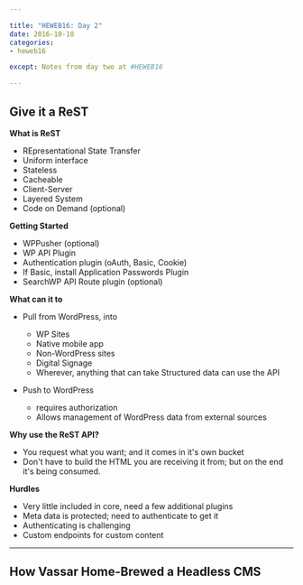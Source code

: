 ```yaml
---

title: "HEWEB16: Day 2"
date: 2016-10-18
categories: 
- heweb16

except: Notes from day two at #HEWEB16

---
```


## Give it a ReST

**What is ReST**

- REpresentational State Transfer
- Uniform interface
- Stateless
- Cacheable
- Client-Server
- Layered System
- Code on Demand (optional)

**Getting Started**

 - WPPusher (optional)
 - WP API Plugin
 - Authentication plugin (oAuth, Basic, Cookie)
  - If Basic, install Application Passwords Plugin
- SearchWP API Route plugin (optional)

**What can it to**

- Pull from WordPress, into
  - WP Sites
  - Native mobile app
  - Non-WordPress sites
  - Digital Signage
  - Wherever, anything that can take Structured data can use the API

- Push to WordPress
   - requires authorization
   - Allows management of WordPress data from external sources

**Why use the ReST API?**

- You request what you want; and it comes in it's own bucket
- Don't have to build the HTML you are receiving it from; but on the end it's being consumed.

**Hurdles**

- Very little included in core, need a few additional plugins
- Meta data is protected; need to authenticate to get it
- Authenticating is challenging
- Custom endpoints for custom content


---

## How Vassar Home-Brewed a Headless CMS

